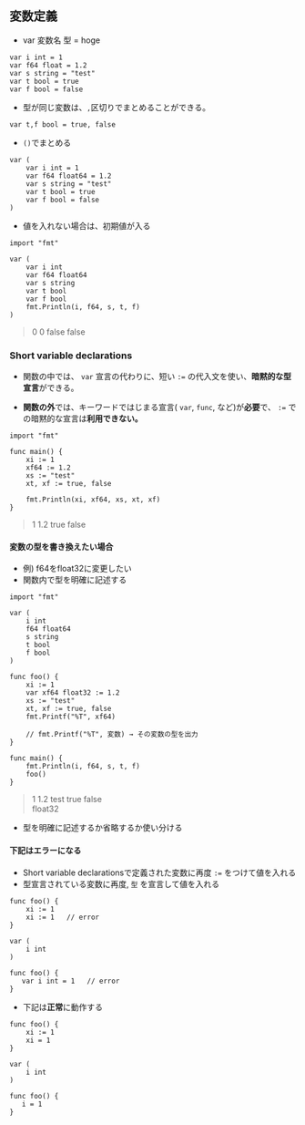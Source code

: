 ## 変数定義

- var 変数名 型 = hoge

```
var i int = 1
var f64 float = 1.2
var s string = "test"
var t bool = true
var f bool = false
```

- 型が同じ変数は、`,`区切りでまとめることができる。

```
var t,f bool = true, false
```

- `()`でまとめる
  
```
var (
    var i int = 1
    var f64 float64 = 1.2
	var s string = "test"
	var t bool = true
	var f bool = false
)
```

- 値を入れない場合は、初期値が入る

```
import "fmt"

var (
    var i int
    var f64 float64
	var s string
	var t bool
	var f bool
    fmt.Println(i, f64, s, t, f)
)
```

> 0 0 false false

### Short variable declarations

- 関数の中では、 `var` 宣言の代わりに、短い `:=` の代入文を使い、**暗黙的な型宣言**ができる。

- **関数の外**では、キーワードではじまる宣言( `var`, `func`, など)が**必要**で、 `:=` での暗黙的な宣言は**利用できない。**

```
import "fmt"

func main() {
	xi := 1
	xf64 := 1.2
	xs := "test"
	xt, xf := true, false

	fmt.Println(xi, xf64, xs, xt, xf)
}
```

> 1 1.2 true false

#### 変数の型を書き換えたい場合

- 例) f64をfloat32に変更したい
- 関数内で型を明確に記述する

```
import "fmt"

var (
    i int
    f64 float64
	s string
	t bool
	f bool
)

func foo() {
    xi := 1
	var xf64 float32 := 1.2
	xs := "test"
	xt, xf := true, false
    fmt.Printf("%T", xf64)

	// fmt.Printf("%T", 変数) → その変数の型を出力
}

func main() {
    fmt.Println(i, f64, s, t, f)
    foo()
}
```

> 1 1.2 test true false<br>float32

- 型を明確に記述するか省略するか使い分ける

#### 下記はエラーになる

- Short variable declarationsで定義された変数に再度 `:=` をつけて値を入れる
- 型宣言されている変数に再度, `型` を宣言して値を入れる
  
```
func foo() {
    xi := 1
	xi := 1   // error
}
```

```
var (
    i int
)

func foo() {
   var i int = 1   // error
}
```

- 下記は**正常**に動作する

```
func foo() {
    xi := 1
	xi = 1
}
```

```
var (
    i int
)

func foo() {
   i = 1
}
```